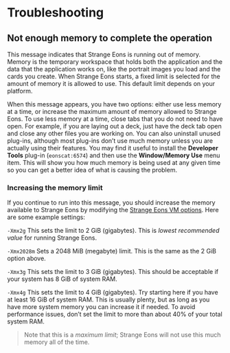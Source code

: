 # Troubleshooting

## Not enough memory to complete the operation

This message indicates that Strange Eons is running out of memory. Memory is the temporary workspace that holds both the application and the data that the application works on, like the portrait images you load and the cards you create. When Strange Eons starts, a fixed limit is selected for the amount of memory it is allowed to use. This default limit depends on your platform.

When this message appears, you have two options: either use less memory at a time, or increase the maximum amount of memory allowed to Strange Eons. To use less memory at a time, close tabs that you do not need to have open. For example, if you are laying out a deck, just have the deck tab open and close any other files you are working on. You can also uninstall unused plug-ins, although most plug-ins don’t use much memory unless you are actually using their features. You may find it useful to install the **Developer Tools** plug-in (`eonscat:6574`) and then use the **Window/Memory Use** menu item. This will show you how much memory is being used at any given time so you can get a better idea of what is causing the problem.

### Increasing the memory limit

If you continue to run into this message, you should increase the memory available to Strange Eons by modifying the [Strange Eons VM options](um-install-command-line-options.md). Here are some example settings:

`-Xmx2g`
This sets the limit to 2&nbsp;GiB (gigabytes). This is *lowest recommended value* for running Strange Eons.

`-Xmx2028m`
Sets a 2048&nbsp;MiB (megabyte) limit. This is the same as the 2&nbsp;GiB option above.

`-Xmx3g`
This sets the limit to 3&nbsp;GiB (gigabytes). This should be acceptable if your system has 8&nbsp;GiB of system RAM.

`-Xmx4g`
This sets the limit to 4&nbsp;GiB (gigabytes). Try starting here if you have at least 16&nbsp;GiB of system RAM. This is usually plenty, but as long as you have more system memory you can increase it if needed. To avoid performance issues, don’t set the limit to more than about 40% of your total system RAM.

> Note that this is a *maximum limit*; Strange Eons will not use this much memory all of the time. 

